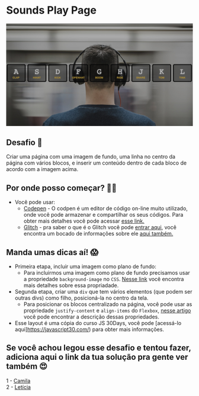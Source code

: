 # Sounds Play Page

![Image of the page with the man using one head phone](../assets/imgs/sounds-play.jpeg)

## Desafio 🎯
Criar uma página com uma imagem de fundo, uma linha no centro da página com vários blocos, e inserir um conteúdo dentro de cada bloco de acordo com a imagem acima.

## Por onde posso começar? 💪🏽
- Você pode usar: 
  - [Codepen](https://codepen.io/) - O codpen é um editor de código on-line muito utilizado, onde você pode armazenar e compartilhar os seus códigos. Para obter mais detalhes você pode acessar [esse link.](https://blog.codepen.io/2016/02/01/learn-how-the-editor-works-the-editor-tour/)
  - [Glitch](https://glitch.com/) - pra saber o que é o Glitch você pode [entrar aqui](https://medium.com/glitch/what-is-glitch-90cd75e40277), você encontra um bocado de informações sobre ele [aqui também.](https://medium.com/@glitch)

## Manda umas dicas aí! 😱
- Primeira etapa, incluir uma imagem como plano de fundo:
  - Para incluirmos uma imagem como plano de fundo precisamos usar a propriedade `background-image` no `CSS`. [Nesse link](http://htmldog.com/references/css/properties/background-image/) você encontra mais detalhes sobre essa propriadade.
- Segunda etapa, criar uma `div` que tem vários elementos (que podem ser outras divs) como filho, posicioná-la no centro da tela.
  - Para posicionar os blocos centralizado na página, você pode usar as propriedade `justify-content` e `align-items` do `Flexbox`, [nesse artigo](https://css-tricks.com/snippets/css/a-guide-to-flexbox/) você pode encontrar a descrição dessas propriedades.
- Esse layout é uma cópia do curso JS 30Days, você pode [acessá-lo aqui]https://javascript30.com/) para obter mais informações.

## Se você achou legou esse desafio e tentou fazer, adiciona aqui o link da tua solução pra gente ver também 😍
1 - [Camila](https://codepen.io/camilars/pen/zybNzv)   
2 - [Letícia](https://codepen.io/leehmaciel/pen/ebXzem) 

